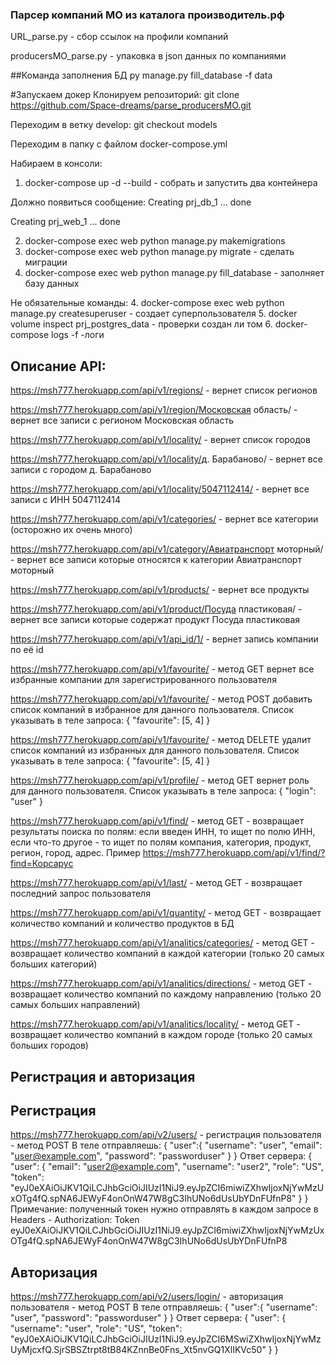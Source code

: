 ### Парсер компаний МО из каталога производитель.рф
URL_parse.py - сбор ссылок на профили компаний

producersMO_parse.py - упаковка в json данных по компаниями


##Команда заполнения БД
py manage.py fill_database -f data

#Запускаем докер
Клонируем репозиторий: git clone https://github.com/Space-dreams/parse_producersMO.git

Переходим в ветку develop: git checkout models

Переходим в папку с файлом docker-compose.yml

Набираем в консоли:
1. docker-compose up -d --build  - собрать и запустить два контейнера

Должно появиться сообщение:
Creating prj_db_1 ... done

Creating prj_web_1 ... done

2. docker-compose exec web python manage.py makemigrations
3. docker-compose exec web python manage.py migrate   - сделать миграции
4. docker-compose exec web python manage.py fill_database  - заполняет базу данных


Не обязательные команды:
4. docker-compose exec web python manage.py createsuperuser  - создает суперпользователя
5. docker volume inspect prj_postgres_data  - проверки создан ли том
6. docker-compose logs -f    -логи



## Описание API:
https://msh777.herokuapp.com/api/v1/regions/ - вернет список регионов

https://msh777.herokuapp.com/api/v1/region/Московская область/ - вернет все записи с регионом Московская область 


https://msh777.herokuapp.com/api/v1/locality/ - вернет список городов

https://msh777.herokuapp.com/api/v1/locality/д. Барабаново/ - вернет все записи с городом д. Барабаново 


https://msh777.herokuapp.com/api/v1/locality/5047112414/ - вернет все записи с ИНН 5047112414


https://msh777.herokuapp.com/api/v1/categories/ - вернет все категории (осторожно их очень много)

https://msh777.herokuapp.com/api/v1/category/Авиатранспорт моторный/ - вернет все записи которые относятся к категории Авиатранспорт моторный


https://msh777.herokuapp.com/api/v1/products/ - вернет все продукты

https://msh777.herokuapp.com/api/v1/product/Посуда пластиковая/ - вернет все записи которые содержат продукт Посуда пластиковая


https://msh777.herokuapp.com/api/v1/api_id/1/ - вернет запись компании по её id

https://msh777.herokuapp.com/api/v1/favourite/ - метод GET вернет все избранные компании для зарегистрированного пользователя

https://msh777.herokuapp.com/api/v1/favourite/ - метод POST добавить список компаний в избранное для данного пользователя.
Список указывать в теле запроса: {
    "favourite": [5, 4]
}

https://msh777.herokuapp.com/api/v1/favourite/ - метод DELETE удалит список компаний из избранных для данного пользователя.
Список указывать в теле запроса: {
    "favourite": [5, 4]
}

https://msh777.herokuapp.com/api/v1/profile/ - метод GET вернет роль для данного пользователя.
Список указывать в теле запроса: {
    "login": "user"
}

https://msh777.herokuapp.com/api/v1/find/ - метод GET - возвращает результаты поиска по полям: если введен ИНН, то ищет по полю ИНН,
если что-то другое - то ищет по полям компания, категория, продукт, регион, город, адрес. 
Пример https://msh777.herokuapp.com/api/v1/find/?find=Корсарус

https://msh777.herokuapp.com/api/v1/last/ - метод GET - возвращает последний запрос пользователя

https://msh777.herokuapp.com/api/v1/quantity/ - метод GET - возвращает количество компаний и количество продуктов в БД

https://msh777.herokuapp.com/api/v1/analitics/categories/ - метод GET - возвращает количество компаний в каждой категории (только 20 самых больших категорий)

https://msh777.herokuapp.com/api/v1/analitics/directions/ - метод GET - возвращает количество компаний по каждому направлению (только 20 самых больших направлений)

https://msh777.herokuapp.com/api/v1/analitics/locality/ - метод GET - возвращает количество компаний в каждом городе (только 20 самых больших городов)



## Регистрация и авторизация
## Регистрация
https://msh777.herokuapp.com/api/v2/users/ - регистрация пользователя - метод POST
В теле отправляешь:
{
    "user":{
        "username": "user",
        "email": "user@example.com",
        "password": "passworduser"
    }
}
Ответ сервера:
{
    "user": {
        "email": "user2@example.com",
        "username": "user2",
        "role": "US",
        "token": "eyJ0eXAiOiJKV1QiLCJhbGciOiJIUzI1NiJ9.eyJpZCI6miwiZXhwIjoxNjYwMzUxOTg4fQ.spNA6JEWyF4onOnW47W8gC3IhUNo6dUsUbYDnFUfnP8"
    }
}
Примечание: полученный токен нужно отправлять в каждом запросе в Headers - Authorization: Token eyJ0eXAiOiJKV1QiLCJhbGciOiJIUzI1NiJ9.eyJpZCI6miwiZXhwIjoxNjYwMzUxOTg4fQ.spNA6JEWyF4onOnW47W8gC3IhUNo6dUsUbYDnFUfnP8


## Авторизация
https://msh777.herokuapp.com/api/v2/users/login/ - авторизация пользователя - метод POST
В теле отправляешь:
{
    "user":{
        "username": "user",
        "password": "passworduser"
    }
}
Ответ сервера: 
{
    "user": {
        "username": "user",
        "role": "US",
        "token": "eyJ0eXAiOiJKV1QiLCJhbGciOiJIUzI1NiJ9.eyJpZCI6MSwiZXhwIjoxNjYwMzUyMjcxfQ.SjrSBSZtrpt8tB84KZnnBe0Fns_Xt5nvGQ1XlIKVc50"
    }
}
